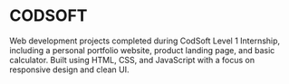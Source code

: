 # CODSOFT
Web development projects completed during CodSoft Level 1 Internship, including a personal portfolio website, product landing page, and basic calculator. Built using HTML, CSS, and JavaScript with a focus on responsive design and clean UI.
